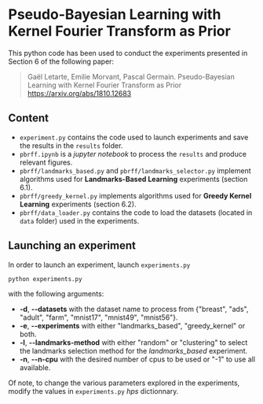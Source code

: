 # Pseudo-Bayesian Learning with Kernel Fourier Transform as Prior
This python code has been used to conduct the experiments
presented in Section 6 of the following paper:

> Gaël Letarte, Emilie Morvant, Pascal Germain.
> Pseudo-Bayesian Learning with Kernel Fourier Transform as Prior
https://arxiv.org/abs/1810.12683

## Content
* ``experiment.py`` contains the code used to launch experiments and save the results in the ``results`` folder.
* ``pbrff.ipynb`` is a _jupyter notebook_ to process the ``results`` and produce relevant figures.
* ``pbrff/landmarks_based.py`` and ``pbrff/landmarks_selector.py`` implement algorithms used for **Landmarks-Based Learning** experiments (section 6.1).
* ``pbrff/greedy_kernel.py`` implements algorithms used for **Greedy Kernel Learning** experiments (section 6.2).
* ``pbrff/data_loader.py`` contains the code to load the datasets (located in ``data`` folder) used in the experiments.

## Launching an experiment
In order to launch an experiment, launch ``experiments.py`` 
```zsh
python experiments.py
```
with the following arguments:
* **-d**, **--datasets** with the dataset name to process from {"breast", "ads", "adult", "farm", "mnist17", "mnist49", "mnist56"}.
* **-e**, **--experiments** with either "landmarks_based", "greedy_kernel" or both.
* **-l**, **--landmarks-method** with either "random" or "clustering" to select the landmarks selection method for the _landmarks_based_ experiment.
* **-n**, **--n-cpu** with the desired number of cpus to be used or "-1" to use all available.

Of note, to change the various parameters explored in the experiments, modify the values in ``experiments.py`` _hps_ dictionnary.
